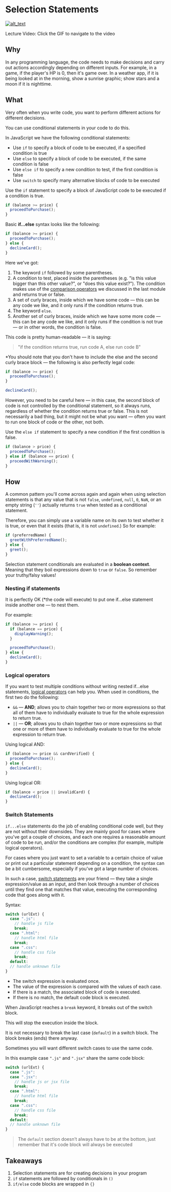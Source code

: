 # Selection Statements

[![alt_text](/assets/images/lectures/javascript/021%20-%20JS%20Selection%20Statements%20Lecture-high.gif)](https://vimeo.com/513040209)

Lecture Video: Click the GIF to navigate to the video

## Why

In any programming language, the code needs to make decisions and carry out actions accordingly depending on different inputs. For example, in a game, if the player's HP is 0, then it's game over. In a weather app, if it is being looked at in the morning, show a sunrise graphic; show stars and a moon if it is nighttime.

## What

Very often when you write code, you want to perform different actions for different decisions.

You can use conditional statements in your code to do this.

In JavaScript we have the following conditional statements:

- Use `if` to specify a block of code to be executed, if a specified condition is true
- Use `else` to specify a block of code to be executed, if the same condition is false
- Use `else if` to specify a new condition to test, if the first condition is false
- Use `switch` to specify many alternative blocks of code to be executed

Use the `if` statement to specify a block of JavaScript code to be executed if a condition is true.

```js
if (balance >= price) {
  proceedToPurchase();
}
```

Basic **if...else** syntax looks like the following:

```js
if (balance >= price) {
  proceedToPurchase();
} else {
  declineCard();
}
```

Here we've got:

1. The keyword `if` followed by some parentheses.
2. A condition to test, placed inside the parentheses (e.g. "is this value bigger than this other value?", or "does this value exist?"). The condition makes use of the [comparison operators](https://developer.mozilla.org/en-US/Learn/JavaScript/First_steps/Math#Comparison_operators) we discussed in the last module and returns true or false.
3. A set of curly braces, inside which we have some code — this can be any code we like, and it only runs if the condition returns true.
4. The keyword `else`.
5. Another set of curly braces, inside which we have some more code — this can be any code we like, and it only runs if the condition is not true — or in other words, the condition is false.

This code is pretty human-readable — it is saying:

> "if the condition returns true, run code A, else run code B"

\*You should note that you don't have to include the else and the second curly brace block — the following is also perfectly legal code:

```js
if (balance >= price) {
  proceedToPurchase();
}

declineCard();
```

However, you need to be careful here — in this case, the second block of code is not controlled by the conditional statement, so it always runs, regardless of whether the condition returns true or false. This is not necessarily a bad thing, but it might not be what you want — often you want to run one block of code or the other, not both.

Use the `else if` statement to specify a new condition if the first condition is false.

```js
if (balance > price) {
  proceedToPurchase();
} else if (balance == price) {
  proceedWithWarning();
}
```

## How

A common pattern you'll come across again and again when using selection statements is that any value that is not `false`, `undefined`, `null`, `0`, `NaN`, or an empty string (`''`) actually returns `true` when tested as a conditional statement.

Therefore, you can simply use a variable name on its own to test whether it is true, or even that it exists (that is, it is not `undefined`.) So for example:

```js
if (preferredName) {
  greetWithPreferredName();
} else {
  greet();
}
```

Selection statement conditionals are evaluated in a **boolean context**. Meaning that they boil expressions down to `true` or `false`. So remember your truthy/falsy values!

### Nesting if statements

It is perfectly OK (\*the code will execute) to put one if...else statement inside another one — to nest them.

For example:

```js
if (balance >= price) {
  if (balance == price) {
    displayWarning();
  }

  proceedToPurchase();
} else {
  declineCard();
}
```

### Logical operators

If you want to test multiple conditions without writing nested if...else statements, [logical operators](https://developer.mozilla.org/en-US/docs/Web/JavaScript/Reference/Operators/Logical_Operators) can help you. When used in conditions, the first two do the following:

- `&&` — **AND**; allows you to chain together two or more expressions so that all of them have to individually evaluate to true for the whole expression to return true.
- `||` — **OR**; allows you to chain together two or more expressions so that one or more of them have to individually evaluate to true for the whole expression to return true.

Using logical AND:

```js
if (balance >= price && cardVerified) {
  proceedToPurchase();
} else {
  declineCard();
}
```

Using logical OR:

```js
if (balance < price || invalidCard) {
  declineCard();
}
```

### Switch Statements

`if...else` statements do the job of enabling conditional code well, but they are not without their downsides. They are mainly good for cases where you've got a couple of choices, and each one requires a reasonable amount of code to be run, and/or the conditions are complex (for example, multiple logical operators).

For cases where you just want to set a variable to a certain choice of value or print out a particular statement depending on a condition, the syntax can be a bit cumbersome, especially if you've got a large number of choices.

In such a case, [switch statements](https://developer.mozilla.org/en-US/docs/Web/JavaScript/Reference/Statements/switch) are your friend — they take a single expression/value as an input, and then look through a number of choices until they find one that matches that value, executing the corresponding code that goes along with it.

Syntax:

```js
switch (urlExt) {
  case ".js":
    // handle js file
    break;
  case ".html":
    // handle html file
    break;
  case ".css":
    // handle css file
    break;
  default:
  // handle unknown file
}
```

- The switch expression is evaluated once.
- The value of the expression is compared with the values of each case.
- If there is a match, the associated block of code is executed.
- If there is no match, the default code block is executed.

When JavaScript reaches a `break` keyword, it breaks out of the switch block.

This will stop the execution inside the block.

It is not necessary to break the last case (`default`) in a switch block. The block breaks (ends) there anyway.

Sometimes you will want different switch cases to use the same code.

In this example case `".js"` and `".jsx"` share the same code block:

```js
switch (urlExt) {
  case ".js":
  case ".jsx":
    // handle js or jsx file
    break;
  case ".html":
    // handle html file
    break;
  case ".css":
    // handle css file
    break;
  default:
  // handle unknown file
}
```

> The `default` section doesn’t always have to be at the bottom, just remember that it's code block will always be executed

## Takeaways

1. Selection statements are for creating decisions in your program
2. `if` statements are followed by conditionals in `()`
3. `if/else` code blocks are wrapped in `{}`

<br>

